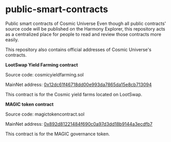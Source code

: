 # public-smart-contracts
Public smart contracts of Cosmic Universe
Even though all public contracts' source code will be published on the Harmony Explorer, this repository acts as a centralized place for people to read and review those contracts more easily.

This repository also contains official addresses of Cosmic Universe's contracts.

**LootSwap Yield Farming contract**

Source code: cosmicyieldfarming.sol

MainNet address: [0x12dc61f46718dd00e993da7865da15e8cb713094](https://explorer.harmony.one/address/0x892d81221484f690c0a97d3dd18b9144a3ecdfb7?activeTab=7)

This contract is for the Cosmic yield farms located on LootSwap.  

**MAGIC token contract**

Source code: magictokencontract.sol

MainNet address: [0x892d81221484f690c0a97d3dd18b9144a3ecdfb7](https://explorer.harmony.one/address/0x892d81221484f690c0a97d3dd18b9144a3ecdfb7)

This contract is for the MAGIC governance token.
